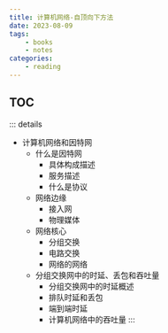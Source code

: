 ```yaml
---
title: 计算机网络-自顶向下方法
date: 2023-08-09
tags:
    - books
    - notes
categories: 
	- reading
---
```


## TOC

::: details
* 计算机网络和因特网
    * 什么是因特网
        * 具体构成描述
        * 服务描述
        * 什么是协议
    * 网络边缘
        * 接入网
        * 物理媒体
    * 网络核心
        * 分组交换
        * 电路交换
        * 网络的网络
    * 分组交换网中的时延、丢包和吞吐量
        * 分组交换网中的时延概述
        * 排队时延和丢包
        * 端到端时延
        * 计算机网络中的吞吐量
:::